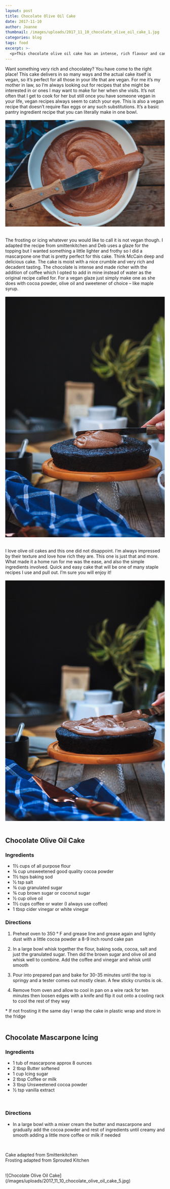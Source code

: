```yaml
---
layout: post
title: Chocolate Olive Oil Cake
date: 2017-11-10
author: Joanne
thumbnail: /images/uploads/2017_11_10_chocolate_olive_oil_cake_1.jpg
categories: blog
tags: food
excerpt: >-
  <p>This chocolate olive oil cake has an intense, rich flavour and can easily be made fully vegan</p>
---
```


Want something very rich and chocolatey? You have come to the right place! This cake delivers in so many ways and the actual cake itself is vegan, so it’s perfect for all those in your  life that are vegan.  For me it’s my mother in law, so I’m always looking out for recipes that she might be interested in or ones I may want to make for her when she visits. It’s not often that I get to cook for her but still once you have someone vegan in your life, vegan recipes always seem to catch your eye.  This is also a vegan recipe that doesn’t require flax eggs or any such substitutions. It’s a basic pantry ingredient recipe that you can literally make in one bowl.
<br>
<br>
![Chocolate Olive Oil Cake](/images/uploads/2017_11_10_chocolate_olive_oil_cake_2.jpg)
<br>
<br>

The frosting or icing whatever you would like to call it is not vegan though.  I adapted the recipe from smittenkitchen and Deb uses a glaze for the topping but I wanted something a little lighter and frothy so I did a mascarpone one that is pretty perfect for this cake. Think McCain deep and delicious cake. The cake is moist with a nice crumble and very rich and decadent tasting. The chocolate is intense and made richer with the addition of coffee which I opted to add in mine instead of water as the original recipe called for.  For a vegan glaze just simply make one as she does with cocoa powder, olive oil and sweetener of choice &ndash; like maple syrup.
<br>
<br>
![Chocolate Olive Oil Cake](/images/uploads/2017_11_10_chocolate_olive_oil_cake_3.jpg)
<br>
<br>

I love olive oil cakes and this one did not disappoint. I’m always impressed by their texture and love how rich they are. This one is just that and more. What made it a home run for me was the ease, and also the simple ingredients involved.  Quick and easy cake that will be one of many staple recipes I use and pull out. I’m sure you will enjoy it!
<br>
<br>
![Chocolate Olive Oil Cake](/images/uploads/2017_11_10_chocolate_olive_oil_cake_4.jpg)
<br>
<br>

## Chocolate Olive Oil Cake
### Ingredients

* 1&frac12; cups of all purpose flour
* &frac34; cup unsweetened good quality cocoa powder
* 1&frac12; tsps baking sod
* &frac12; tsp salt
* &frac34; cup granulated sugar
* &frac34; cup brown sugar or coconut sugar
* &frac12; cup olive oil
* 1&frac12; cups coffee or water (I always use coffee)
* 1 tbsp cider vinegar or white vinegar

### Directions

1. Preheat oven to 350 &deg; F and grease line and grease again and lightly dust with a little cocoa powder a 8-9 inch round cake pan

1. In a large bowl whisk together the flour, baking soda, cocoa, salt and just the granulated sugar. Then did the brown sugar and olive oil and whisk well to combine. Add the coffee and vinegar and whisk until smooth

1. Pour into prepared pan and bake for 30-35 minutes until the top is springy and a tester comes out mostly clean. A few sticky crumbs is ok.

1. Remove from oven and allow to cool in pan on a wire rack for ten minutes then loosen edges with a knife and flip it out onto a cooling rack to cool the rest of they way

\* If not frosting it the same day I wrap the cake in plastic wrap and store in the fridge
<br>
<br>

## Chocolate Mascarpone Icing

### Ingredients

* 1 tub of mascarpone approx 8 ounces
* 2 tbsp Butter softened
* 1 cup Icing sugar
* 2 tbsp Coffee or milk
* 3 tbsp Unsweetened cocoa powder
* &frac12; tsp vanilla extract
<br>

### Directions

* In a large bowl with a mixer cream the butter and mascarpone and gradually add the cocoa powder and rest of ingredients until creamy and smooth adding a little more coffee or milk if needed
<br>

Cake adapted from Smittenkitchen  
Frosting adapted from Sprouted Kitchen  

<br>
![Chocolate Olive Oil Cake](/images/uploads/2017_11_10_chocolate_olive_oil_cake_5.jpg)
